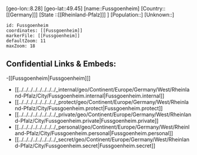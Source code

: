 ﻿---
location: [49.45,8.28]
mapzoom: [7,12] 
mapmarker: city 
type: City
tags:
- geo/City


SpocWebEntityId: 30313
isDeleted: false
confidential: public

---
[geo-lon::8.28]
[geo-lat::49.45]
[name::Fussgoenheim]
[Country::[[Germany]]]
[State ::[[Rheinland-Pfalz]]] ]
[Population::]
[Unknown::]


```leaflet
id: Fussgoenheim
coordinates: [[Fussgoenheim]]
markerFile: [[Fussgoenheim]]
defaultZoom: 11 
maxZoom: 18
```


## Confidential Links & Embeds: 
-[[Fussgoenheim|Fussgoenheim]]] 
- [[../../../../../../../../_internal/geo/Continent/Europe/Germany/West/Rheinland-Pfalz/City/Fussgoenheim.internal|Fussgoenheim.internal]] 
- [[../../../../../../../../_protect/geo/Continent/Europe/Germany/West/Rheinland-Pfalz/City/Fussgoenheim.protect|Fussgoenheim.protect]] 
- [[../../../../../../../../_private/geo/Continent/Europe/Germany/West/Rheinland-Pfalz/City/Fussgoenheim.private|Fussgoenheim.private]] 
- [[../../../../../../../../_personal/geo/Continent/Europe/Germany/West/Rheinland-Pfalz/City/Fussgoenheim.personal|Fussgoenheim.personal]] 
- [[../../../../../../../../_secret/geo/Continent/Europe/Germany/West/Rheinland-Pfalz/City/Fussgoenheim.secret|Fussgoenheim.secret]] 
